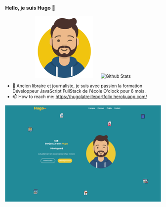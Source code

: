 ### Hello, je suis Hugo 👋


<p align="center">
  <img src="https://github.com/Hugo-Latreille/Hugo-Latreille/blob/main/avataaars.svg" alt="Hugo Latreille" height="200" style="margin-right: 20px"/>
  <img src="https://github-readme-stats.vercel.app/api?username=Hugo-Latreille&show_icons=true&theme=graywhite" alt="Github Stats" />
</p>


- 🌱 Ancien libraire et journaliste, je suis avec passion la formation Développeur JavaScript FullStack de l'école O'clock pour 6 mois.
- 📫 How to reach me: https://hugolatreilleportfolio.herokuapp.com/


![Cover](https://github.com/Hugo-Latreille/Hugo-Latreille/blob/main/Screenshot_110.png)
